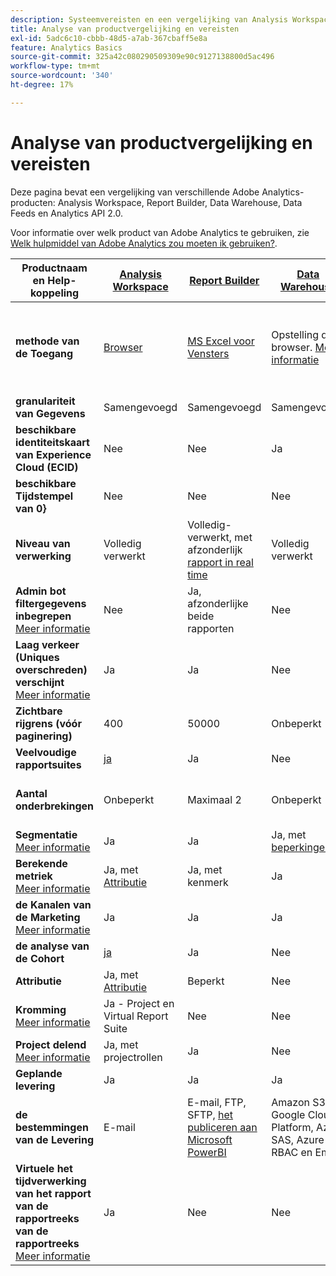 ```yaml
---
description: Systeemvereisten en een vergelijking van Analysis Workspace, Report Builder, Data Warehouse en Data Workbench
title: Analyse van productvergelijking en vereisten
exl-id: 5adc6c10-cbbb-48d5-a7ab-367cbaff5e8a
feature: Analytics Basics
source-git-commit: 325a42c080290509309e90c9127138800d5ac496
workflow-type: tm+mt
source-wordcount: '340'
ht-degree: 17%

---
```


# Analyse van productvergelijking en vereisten

Deze pagina bevat een vergelijking van verschillende Adobe Analytics-producten: Analysis Workspace, Report Builder, Data Warehouse, Data Feeds en Analytics API 2.0.

Voor informatie over welk product van Adobe Analytics te gebruiken, zie [ Welk hulpmiddel van Adobe Analytics zou moeten ik gebruiken?](/help/analyze/get-started/which-analytics-tool.md).

| Productnaam en Help-koppeling | [ Analysis Workspace ](/help/analyze/analysis-workspace/home.md) | [ Report Builder ](/help/analyze/report-builder/rb-overview.md) | [Data Warehouse](/help/export/data-warehouse/data-warehouse.md) | [Gegevensfeeds](/help/export/analytics-data-feed/data-feed-overview.md) | [ Analytics API 2.0 ](https://www.adobe.io/apis/experiencecloud/analytics/docs.html) |
|---|---|---|---|---|---|
| **methode van de Toegang** | [Browser](/help/analyze/get-started/sys-reqs.md) | [ MS Excel voor Vensters ](/help/analyze/legacy-report-builder/setup/system-requirements.md) | Opstelling door browser. [Meer informatie](/help/analyze/get-started/sys-reqs.md) | Opstelling door browser. [Meer informatie](/help/export/analytics-data-feed/data-feed-overview.md) | RESTful API-gereedschappen. Aanmelden met Adobe Developer-referenties. [Meer informatie](https://developer.adobe.com/analytics-apis/docs/2.0/) |
| **granulariteit van Gegevens** | Samengevoegd | Samengevoegd | Samengevoegd | Actief | Samengevoegd |
| **beschikbare identiteitskaart van Experience Cloud (ECID)** | Nee | Nee | Ja | Ja | Nee |
| **beschikbare Tijdstempel van 0}** | Nee | Nee | Nee | Ja | Nee |
| **Niveau van verwerking** | Volledig verwerkt | Volledig-verwerkt, met afzonderlijk [ rapport in real time ](/help/admin/tools/manage-rs/edit-settings/realtime/realtime.md) | Volledig verwerkt | Volledig verwerkt | Volledig verwerkt |
| **Admin bot filtergegevens inbegrepen** <br> [Meer informatie](/help/admin/tools/manage-rs/edit-settings/general/bot-removal/bot-removal.md) | Nee | Ja, afzonderlijke beide rapporten | Nee | Nee | Nee |
| **Laag verkeer (Uniques overschreden) verschijnt** <br> [Meer informatie](/help/technotes/low-traffic.md) | Ja | Ja | Nee | Nee | Ja |
| **Zichtbare rijgrens (vóór paginering)** | 400 | 50000 | Onbeperkt | Onbeperkt | 50000 |
| **Veelvoudige rapportsuites** | [ ja ](/help/analyze/analysis-workspace/build-workspace-project/multiple-report-suites.md) | Ja | Nee | Ja | Nee | Ja |
| **Aantal onderbrekingen** | Onbeperkt | Maximaal 2 | Onbeperkt | Onbeperkt | Onbeperkt, uitvoeren op meerdere query&#39;s |
| **Segmentatie** <br> [Meer informatie](/help/components/segmentation/segmentation-workflow/seg-workflow.md) | Ja | Ja | Ja, met [ beperkingen ](/help/components/segmentation/seg-reference/seg-compatibility.md) | Nee | Ja |
| **Berekende metriek** <br> [Meer informatie](/help/components/calculated-metrics/cm-overview.md) | Ja, met [ Attributie ](/help/analyze/analysis-workspace/attribution/overview.md) | Ja, met kenmerk | Ja | Nee | Ja, met [ Attributie ](/help/analyze/analysis-workspace/attribution/overview.md) |
| **de Kanalen van de Marketing** <br> [Meer informatie](/help/components/c-marketing-channels/c-getting-started-mchannel.md) | Ja | Ja | Ja | Ja - [ va_finder, va_near ](/help/export/analytics-data-feed/c-df-contents/datafeeds-reference.md) | Ja |
| **de analyse van de Cohort** | [ ja ](/help/analyze/analysis-workspace/visualizations/cohort-table/cohort-analysis.md) | Ja | Nee | Nee | Nee |
| **Attributie** | Ja, met [ Attributie ](/help/analyze/analysis-workspace/attribution/overview.md) | Beperkt | Nee | Nee | Ja, met [ Attributie ](/help/analyze/analysis-workspace/attribution/overview.md) | Nee |
| **Kromming** <br> [Meer informatie](/help/analyze/analysis-workspace/curate-share/curate.md) | Ja - Project en Virtual Report Suite | Nee | Nee | Nee | Ja - alleen Virtual Report Suite |
| **Project delend** <br> [Meer informatie](/help/analyze/analysis-workspace/curate-share/share-projects.md) | Ja, met projectrollen | Ja | Nee | Nee | Nee |
| **Geplande levering** | Ja | Ja | Ja | Ja | Nee |
| **de bestemmingen van de Levering** | E-mail | E-mail, FTP, SFTP, [ het publiceren aan Microsoft PowerBI ](/help/analyze/legacy-report-builder/c-publish-power-bi/power-bi.md) | Amazon S3, Google Cloud Platform, Azure SAS, Azure RBAC en Email | Amazon S3, Azure RBAC, Azure SAS en Google Cloud Platform | - |
| **Virtuele het tijdverwerking van het rapport van de rapportreeks van de rapportreeks** <br> [Meer informatie](/help/components/vrs/vrs-report-time-processing.md) | Ja | Nee | Nee | Nee | Ja |
